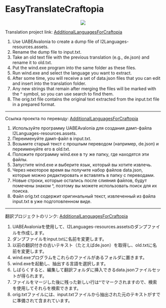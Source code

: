 # EasyTranslateCraftopia
<p align="center">

<img src="https://user-images.githubusercontent.com/106923482/221005608-c26afb0c-78a1-4b3b-85a7-666eb6d29990.png">
</p>


Translation project link: <a href="https://github.com/BudgieY/AdditionalLanguagesForCraftopia">AdditionalLanguagesForCraftopia</a>

1.	Use UABEAvalonia to create a dump file of I2Languages-resources.assets.
2.	Rename the dump file to input.txt.
3.	Take an old text file with the previous translation (e.g., de.json) and rename it to old.txt.
4.	Put the wind.exe program into the same folder as these files.
5.	Run wind.exe and select the language you want to extract.
6.	After some time, you will receive a set of data.json files that you can edit and insert into the translation folder.
7.	Any new strings that remain after merging the files will be marked with the ^ symbol, so you can use search to find them.
8.	The orig.txt file contains the original text extracted from the input.txt file in a prepared format.

<hr>
Ссылка проекта по переводу: <a href="https://github.com/BudgieY/AdditionalLanguagesForCraftopia">AdditionalLanguagesForCraftopia</a>

1.	Используйте программу UABEAvalonia для создания дамп-файла I2Languages-resources.assets.
2.	Переименуйте дамп-файл в input.txt.
3.	Возьмите старый текст с прошлым переводом (например, de.json) и переименуйте его в old.txt.
4.	Положите программу wind.exe в ту же папку, где находятся эти файлы.
5.	Запустите wind.exe и выберите язык, который вы хотите извлечь.
6.	Через некоторое время вы получите набор файлов data.json, которые можно редактировать и вставлять в папку с переводами.
7.	Новые строки, которые остались после слияния файлов, будут помечены знаком ^, поэтому вы можете использовать поиск для их поиска.
8.	Файл orig.txt содержит оригинальный текст, извлеченный из файла input.txt в уже подготовленном виде.

<hr>
翻訳プロジェクトのリンク: <a href="https://github.com/BudgieY/AdditionalLanguagesForCraftopia">AdditionalLanguagesForCraftopia</a>

1.	UABEAvaloniaを使用して、I2Languages-resources.assetsのダンプファイルを作成します。
2.	ダンプファイルをinput.txtに名前を変更します。
3.	以前の翻訳付きの古いテキスト（たとえばde.json）を取得し、old.txtに名前を変更します。
4.	wind.exeプログラムをこれらのファイルがあるフォルダに置きます。
5.	wind.exeを起動し、抽出する言語を選択します。
6.	しばらくすると、編集して翻訳フォルダに挿入できるdata.jsonファイルセットが得られます。
7.	ファイルをマージした後に残った新しい行は^でマークされますので、検索を使用してそれらを検索できます。
8.	orig.txtファイルには、input.txtファイルから抽出された元のテキストがすでに準備されて含まれています。
